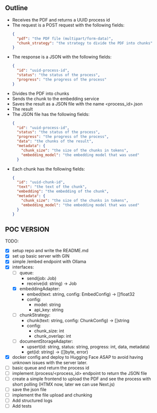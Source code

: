 ## Outline

- Receives the PDF and returns a UUID process id
- The request is a POST request with the following fields:
  ```json
  {
    "pdf": "the PDF file (multipart/form-data)",
    "chunk_strategy": "the strategy to divide the PDF into chunks"
  }
  ```
- The response is a JSON with the following fields:
  ```json
  {
    "id": "uuid-process-id",
    "status": "the status of the process",
    "progress": "the progress of the process"
  }
  ```
- Divides the PDF into chunks
- Sends the chunk to the embedding service
- Saves the result as a JSON file with the name <process_id>.json
- The result
- The JSON file has the following fields:
  ```json
  {
    "id": "uuid-process-id",
    "status": "the status of the process",
    "progress": "the progress of the process",
    "data": "the chunks of the result",
    "metadata": {
      "chunk_size": "the size of the chunks in tokens",
      "embedding_model": "the embedding model that was used"
    }
  ```
- Each chunk has the following fields:
  ```json
  {
    "id": "uuid-chunk-id",
    "text": "the text of the chunk",
    "embedding": "the embedding of the chunk",
    "metadata": {
      "chunk_size": "the size of the chunks in tokens",
      "embedding_model": "the embedding model that was used"
    }
  }
  ```

## POC VERSION

TODO:
- [X] setup repo and write the README.md
- [X] set up basic server with GIN
- [X] simple /embed endpoint with Ollama
- [X] interfaces: 
    - [ ] queue: 
        - send(job: Job)
        - receive(id: string) -> Job
    - [X] embeddingAdapter:
        - embed(text: string, config: EmbedConfig) -> []float32
        - config:
            - model: string
            - api_key: string
    - [ ] chunkStrategy:
        - chunk(text: string, config: ChunkConfig) -> []string
        - config:
            - chunk_size: int
            - chunk_overlap: int
    - [ ] documentStorageAdapter:
        - upsert(id: string, status: string, progress: int, data, metadata)
        - get(id: string) -> ([]byte, error)
- [X] docker config and deploy to Hugging Face ASAP to avoid having unknown issues with the server later.
- [ ] basic queue and return the process id
- [ ] implement /process/<process_id> endpoint to return the JSON file
- [ ] create a simple frontend to upload the PDF and see the process with short polling (HTMX now, later we can use Next.js)
- [ ] save the json file
- [ ] implement the file upload and chunking
- [ ] Add structured logs
- [ ] Add tests

